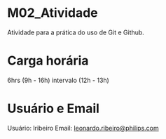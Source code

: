 # M02_Atividade
Atividade para a prática do uso de Git e Github.

# Carga horária
6hrs (9h - 16h)
intervalo (12h - 13h)

# Usuário e Email
Usuário: lribeiro
Email: leonardo.ribeiro@philips.com